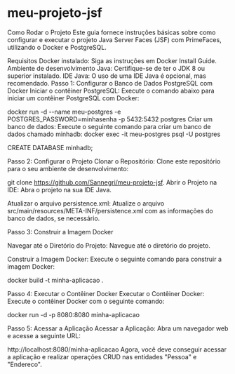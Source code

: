 # meu-projeto-jsf

Como Rodar o Projeto
Este guia fornece instruções básicas sobre como configurar e executar o projeto Java Server Faces (JSF) com PrimeFaces, utilizando o Docker e PostgreSQL.

Requisitos
Docker instalado: Siga as instruções em Docker Install Guide.
Ambiente de desenvolvimento Java: Certifique-se de ter o JDK 8 ou superior instalado.
IDE Java: O uso de uma IDE Java é opcional, mas recomendado.
Passo 1: Configurar o Banco de Dados PostgreSQL com Docker
Iniciar o contêiner PostgreSQL:
Execute o comando abaixo para iniciar um contêiner PostgreSQL com Docker:

docker run -d --name meu-postgres -e POSTGRES_PASSWORD=minhasenha -p 5432:5432 postgres
Criar um banco de dados:
Execute o seguinte comando para criar um banco de dados chamado minhadb:
docker exec -it meu-postgres psql -U postgres

CREATE DATABASE minhadb;

Passo 2: Configurar o Projeto
Clonar o Repositório:
Clone este repositório para o seu ambiente de desenvolvimento:


git clone https://github.com/Sannegri/meu-projeto-jsf.
Abrir o Projeto na IDE:
Abra o projeto na sua IDE Java.

Atualizar o arquivo persistence.xml:
Atualize o arquivo src/main/resources/META-INF/persistence.xml com as informações do banco de dados, se necessário.

Passo 3: Construir a Imagem Docker

Navegar até o Diretório do Projeto:
Navegue até o diretório do projeto.

Construir a Imagem Docker:
Execute o seguinte comando para construir a imagem Docker:


docker build -t minha-aplicacao .

Passo 4: Executar o Contêiner Docker
Executar o Contêiner Docker:
Execute o contêiner Docker com o seguinte comando:

docker run -d -p 8080:8080 minha-aplicacao

Passo 5: Acessar a Aplicação
Acessar a Aplicação:
Abra um navegador web e acesse a seguinte URL:

http://localhost:8080/minha-aplicacao
Agora, você deve conseguir acessar a aplicação e realizar operações CRUD nas entidades "Pessoa" e "Endereco".
